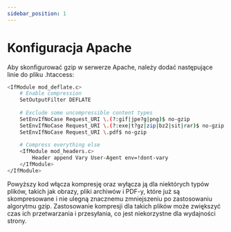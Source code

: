 ```yaml
---
sidebar_position: 1
---
```


# Konfiguracja Apache
Aby skonfigurować gzip w serwerze Apache, należy dodać następujące linie do pliku .htaccess:

```sh
<IfModule mod_deflate.c>
    # Enable compression
    SetOutputFilter DEFLATE
 
    # Exclude some uncompressible content types
    SetEnvIfNoCase Request_URI \.(?:gif|jpe?g|png)$ no-gzip
    SetEnvIfNoCase Request_URI \.(?:exe|t?gz|zip|bz2|sit|rar)$ no-gzip
    SetEnvIfNoCase Request_URI \.pdf$ no-gzip
 
    # Compress everything else
    <IfModule mod_headers.c>
        Header append Vary User-Agent env=!dont-vary
    </IfModule>
</IfModule>
```

Powyższy kod włącza kompresję oraz wyłącza ją dla niektórych typów plików, takich jak obrazy, pliki archiwów i PDF-y, które już są skompresowane i nie ulegną znacznemu zmniejszeniu po zastosowaniu algorytmu gzip. Zastosowanie kompresji dla takich plików może zwiększyć czas ich przetwarzania i przesyłania, co jest niekorzystne dla wydajności strony.